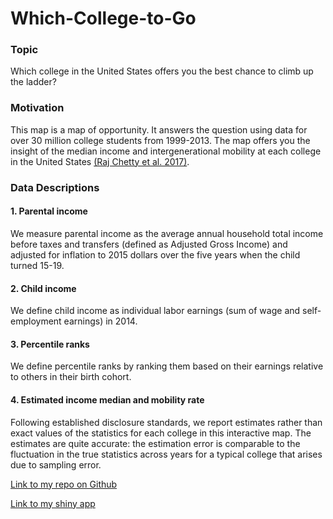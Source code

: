 # Which-College-to-Go
### Topic
Which college in the United States offers you the best chance to climb up the ladder?

### Motivation
This map is a map of opportunity. 
It answers the question using data for over 30 million college students from 1999-2013.
The map offers you the insight of the median income and intergenerational mobility at each college in the United States [(Raj Chetty et al. 2017)](http://www.equality-of-opportunity.org/papers/coll_mrc_paper.pdf).

### Data Descriptions

#### 1. Parental income
We measure parental income as the average annual household total income before taxes and transfers (defined as Adjusted Gross Income) and adjusted for inflation to 2015 dollars over the five years when the child turned 15-19. 

#### 2. Child income
We define child income as individual labor earnings (sum of wage and self- employment earnings) in 2014. 

#### 3. Percentile ranks
We define percentile ranks by ranking them based on their earnings relative to others in their birth cohort. 

#### 4. Estimated income median and mobility rate
Following established disclosure standards, we report estimates rather than exact values of the statistics for each college in this interactive map. The estimates are quite accurate: the estimation error is comparable to the fluctuation in the true statistics across years for a typical college that arises due to sampling error. 


[Link to my repo on Github](https://github.com/SelinaDing/Which-College-to-Go) 

[Link to my shiny app](https://selinading.shinyapps.io/Which-College-to-Go/)